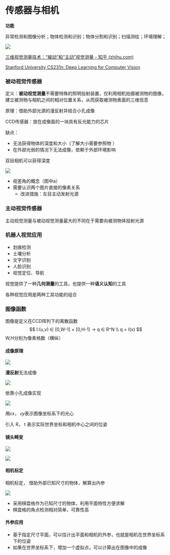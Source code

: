 # 传感器与相机




**功能**

异常检测和图像分析；物体检测和识别；物体分割和识别；扫描测绘；环境理解；

![](https://philfan-pic.oss-cn-beijing.aliyuncs.com/web_pic/AI__CV__assets__00-5-camera.assets__image-20240416180035101.webp)



[三维视觉测量技术：“被动”和“主动”视觉测量 - 知乎 (zhihu.com)](https://zhuanlan.zhihu.com/p/590263368)

[Stanford University CS231n: Deep Learning for Computer Vision](https://cs231n.stanford.edu/assignments.html)

### 被动视觉传感器

定义：**被动视觉测量**不需要特殊的照明投射装置，仅利用相机拍摄被测物的图像，建立被测物与相机之间的相对位置关系，从而获取被测物表面的三维信息

原理：借助外部光源的漫反射并结合小孔成像

CCD传感器：放在成像面的一块具有反光能力的芯片

缺点：

- 无法获得物体的深度和大小（了解大小需要参照物 ）
- 在外部光弱的情况下无法成像，依赖于外部环境影响

双目相机可以获得深度

![](https://philfan-pic.oss-cn-beijing.aliyuncs.com/web_pic/AI__CV__assets__00-5-camera.assets__image-20240426112619019.webp)

- 视差角的概念（图中a）
- 需要认识两个图片直接的像素关系
  - 改进措施：左目主动发射光源



### 主动视觉传感器

主动视觉测量与被动视觉测量最大的不同在于需要向被测物体投射光源



### 机器人视觉应用

- 划痕检测
- 土壤分析
- 文字识别
- 人脸识别
- 视觉定位、导航

视觉提供了一种**几何测量**的工具，也提供一种**语义认知**的工具

各种视觉应用是两种工具功能的组合



### 图像函数

图像是定义在CCD阵列下的离散函数  
$$
I:(u,v) ∈ [0,W-1] × [0,H-1] → q ∈ R^N  \\
q = I(x)
$$
W,H分别为像素格数（横纵）



#### 成像原理

![](https://philfan-pic.oss-cn-beijing.aliyuncs.com/web_pic/AI__CV__assets__00-5-camera.assets__image-20240426111452711.webp)

**漫反射**无法成像

![](https://philfan-pic.oss-cn-beijing.aliyuncs.com/web_pic/AI__CV__assets__00-5-camera.assets__image-20240426111518621.webp)

依靠小孔成像实现

![](https://philfan-pic.oss-cn-beijing.aliyuncs.com/web_pic/AI__CV__assets__00-5-camera.assets__image-20240426111607412.webp)

用𝑐𝑥， 𝑐𝑦表示图像坐标系下的光心  

引入 R， t 表示实际世界坐标和相机中心之间的位姿  

#### 镜头畸变

![](https://philfan-pic.oss-cn-beijing.aliyuncs.com/web_pic/AI__CV__assets__00-5-camera.assets__image-20240426111747018.webp)

![](https://philfan-pic.oss-cn-beijing.aliyuncs.com/web_pic/AI__CV__assets__00-5-camera.assets__image-20240426111759427.webp)



#### 相机标定

相机标定， 借助外部已知尺寸的物体，解算出内参

![](https://philfan-pic.oss-cn-beijing.aliyuncs.com/web_pic/AI__CV__assets__00-5-camera.assets__image-20240416180059493.webp)

- 采用棋盘格作为已知尺寸的物体，利用平面特性方便求解  
- 棋盘格的角点检测相对简单，可靠性高  

#### 外参应用

- 基于指定尺寸平面，可以估计出平面和相机的外参，也就是相机在世界坐标系下的位姿
- 如果在世界坐标系下，增加一个虚拟点，可以计算出在图像中的成像  
